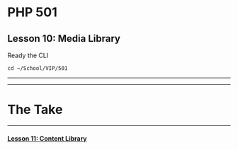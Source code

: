 # PHP 501
## Lesson 10: Media Library

Ready the CLI

`cd ~/School/VIP/501`

___


___

# The Take

___

#### [Lesson 11: Content Library](https://github.com/inkVerb/vip/blob/master/501-php/Lesson-11.md)
